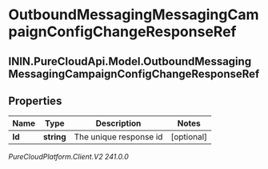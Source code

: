 # OutboundMessagingMessagingCampaignConfigChangeResponseRef

## ININ.PureCloudApi.Model.OutboundMessagingMessagingCampaignConfigChangeResponseRef

## Properties

|Name | Type | Description | Notes|
|------------ | ------------- | ------------- | -------------|
| **Id** | **string** | The unique response id | [optional] |



_PureCloudPlatform.Client.V2 241.0.0_
